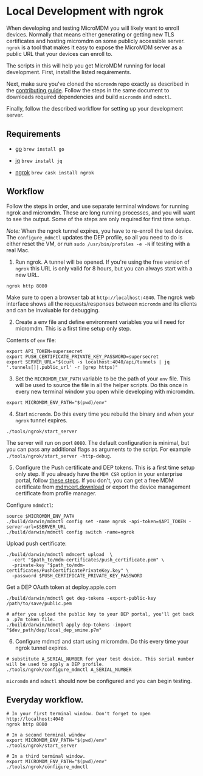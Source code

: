 # Local Development with ngrok

When developing and testing MicroMDM you will likely want to enroll devices. Normally that means either generating or getting new TLS certificates and hosting micromdm on some publicly accessible server.
`ngrok` is a tool that makes it easy to expose the MicroMDM server as a public URL that your devices can enroll to.

The scripts in this will help you get MicroMDM running for local development.
First, install the listed requirements.

Next, make sure you've cloned the `micromdm` repo exactly as described in the [contributing guide](../../CONTRIBUTING.md). Follow the steps in the same document to downloads required dependencies and build `micromdm` and `mdmctl`.

Finally, follow the described workflow for setting up your development server.

## Requirements

- [go](https://golang.org/)
  `brew install go`

- [jq](https://stedolan.github.io/jq/)
  `brew install jq`

- [ngrok](https://ngrok.com)
  `brew cask install ngrok`

## Workflow

Follow the steps in order, and use separate terminal windows for running ngrok and micromdm. These are long running processes, and you will want to see the output.
Some of the steps are only required for first time setup.

_Note:_ When the ngrok tunnel expires, you have to re-enroll the test device. The `configure_mdmctl` updates the DEP profile, so all you need to do is either reset the VM, or run `sudo /usr/bin/profiles -e -N` if testing with a real Mac.

1. Run ngrok. A tunnel will be opened. If you're using the free version of `ngrok` this URL is only valid for 8 hours, but you can always start with a new URL.
```
ngrok http 8080
```
Make sure to open a browser tab at `http://localhost:4040`. The ngrok web interface shows all the requests/responses between `micromdm` and its clients and can be invaluable for debugging.

2. Create a env file and define environment variables you will need for micromdm. This is a first time setup only step.

Contents of `env` file:
```
export API_TOKEN=supersecret
export PUSH_CERTIFICATE_PRIVATE_KEY_PASSWORD=supersecret
export SERVER_URL="$(curl -s localhost:4040/api/tunnels | jq '.tunnels[]|.public_url' -r |grep https)"
```

3. Set the `MICROMDM_ENV_PATH` variable to be the path of your `env` file. This will be used to source the file in all the helper scripts. Do this once in every new terminal window you open while developing with micromdm.

```
export MICROMDM_ENV_PATH="$(pwd)/env"
```

4. Start `micromdm`. Do this every time you rebuild the binary and when your `ngrok` tunnel expires.

```
./tools/ngrok/start_server
```

The server will run on port `8080`. The default configuration is minimal, but you can pass any additional flags as arguments to the script. For example `./tools/ngrok/start_server -http-debug`.

5. Configure the Push certificate and DEP tokens. This is a first time setup only step.
If you already have the `MDM CSR` option in your enterprise portal, follow [these steps](https://github.com/micromdm/micromdm/wiki/Generating-MicroMDM-MDM-Certificates#generating-micromdm-mdm-certificates). If you don't, you can get a free MDM certificate from [mdmcert.download](https://github.com/micromdm/micromdm/wiki/mdmcert.download) or export the device management certificate from profile manager.

Configure `mdmdctl`:

```
source $MICROMDM_ENV_PATH
./build/darwin/mdmctl config set -name ngrok -api-token=$API_TOKEN -server-url=$SERVER_URL
./build/darwin/mdmctl config switch -name=ngrok
```

Upload push certificate:
```
./build/darwin/mdmctl mdmcert upload  \
  -cert "$path_to/mdm-certificates/push_certificate.pem" \
  -private-key "$path_to/mdm-certificates/PushCertificatePrivateKey.key" \
  -password $PUSH_CERTIFICATE_PRIVATE_KEY_PASSWORD
```

Get a DEP OAuth token at deploy.apple.com
```
./build/darwin/mdmctl get dep-tokens -export-public-key /path/to/save/public.pem

# after you upload the public key to your DEP portal, you'll get back a .p7m token file.
./build/darwin/mdmctl apply dep-tokens -import "$dev_path/dep/local_dep_smime.p7m"
```

6. Configure mdmctl and start using micromdm. Do this every time your ngrok tunnel expires.
```
# substitute A_SERIAL_NUMBER for your test device. This serial number will be used to apply a DEP profile.
./tools/ngrok/configure_mdmctl A_SERIAL_NUMBER
```

`micromdm` and `mdmctl` should now be configured and you can begin testing.

## Everyday workflow.

```
# In your first terminal window. Don't forget to open http://localhost:4040
ngrok http 8080

# In a second terminal window
export MICROMDM_ENV_PATH="$(pwd)/env"
./tools/ngrok/start_server

# In a third terminal window.
export MICROMDM_ENV_PATH="$(pwd)/env"
./tools/ngrok/configure_mdmctl
```
